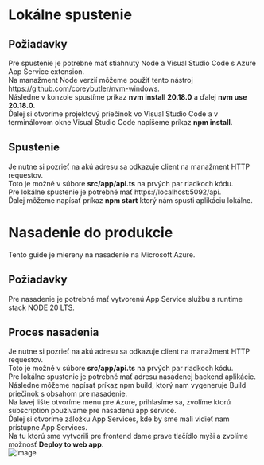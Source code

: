 Lokálne spustenie
==================

Požiadavky
--------------------

Pre spustenie je potrebné mať stiahnutý Node a Visual Studio Code s Azure App Service extension.  
Na manažment Node verzií môžeme použiť tento nástroj https://github.com/coreybutler/nvm-windows.  
Následne v konzole spustíme príkaz **nvm install 20.18.0** a ďalej **nvm use 20.18.0**.  
Ďalej si otvoríme projektový priečinok vo Visual Studio Code a v terminálovom okne Visual Studio Code napíšeme príkaz **npm install**.

Spustenie
---------------------

Je nutne si pozrieť na akú adresu sa odkazuje client na manažment HTTP requestov.  
Toto je možné v súbore **src/app/api.ts** na prvých par riadkoch kódu.  
Pre lokálne spustenie je potrebné mať https://localhost:5092/api.  
Ďalej môžeme napísať príkaz **npm start** ktorý nám spusti aplikáciu lokálne.  

Nasadenie do produkcie
======================

Tento guide je miereny na nasadenie na Microsoft Azure.  

Požiadavky
-----------------------

Pre nasadenie je potrebné mať vytvorenú App Service službu s runtime stack NODE 20 LTS.  

Proces nasadenia
-----------------------

Je nutne si pozrieť na akú adresu sa odkazuje client na manažment HTTP requestov.  
Toto je možné v súbore **src/app/api.ts** na prvých par riadkoch kódu.  
Pre lokálne spustenie je potrebné mať adresu nasadenej backend aplikácie.  
Následne môžeme napísať príkaz npm build, ktorý nam vygeneruje Build priečinok s obsahom pre nasadenie.   
Na lavej lište otvoríme menu pre Azure, prihlasíme sa, zvolíme ktorú subscription používame pre nasadenú app service.  
Ďalej si otvoríme záložku App Services, kde by sme mali vidieť nam prístupne App Services.  
Na tu ktorú sme vytvorili pre frontend dame prave tlačídlo myši a zvolíme možnosť **Deploy to web app**.  
![image](https://github.com/user-attachments/assets/e9b410b1-168e-4b49-8ba7-e98401b4182b)
